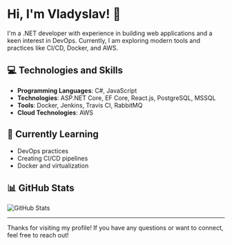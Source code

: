 # Hi, I'm Vladyslav! 👋

I'm a .NET developer with experience in building web applications and a keen interest in DevOps. Currently, I am exploring modern tools and practices like CI/CD, Docker, and AWS.

## 💻 Technologies and Skills

- **Programming Languages**: C#, JavaScript
- **Technologies**: ASP.NET Core, EF Core, React.js, PostgreSQL, MSSQL
- **Tools**: Docker, Jenkins, Travis CI, RabbitMQ
- **Cloud Technologies**: AWS

## 🌱 Currently Learning

- DevOps practices
- Creating CI/CD pipelines
- Docker and virtualization

## 📊 GitHub Stats

![GitHub Stats](https://github-readme-stats.vercel.app/api?username=VladPritamanniy&show_icons=true&hide_title=true&count_private=true&theme=radical)

---

Thanks for visiting my profile! If you have any questions or want to connect, feel free to reach out!
